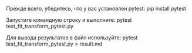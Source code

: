Прежде всего, убедитесь, что у вас установлен pytest:
pip install pytest

Запустите командную строку и выполните:
pytest test_fit_transform_pytest.py

Для вывода результатов в файл используйте:
pytest test_fit_transform_pytest.py > result.md